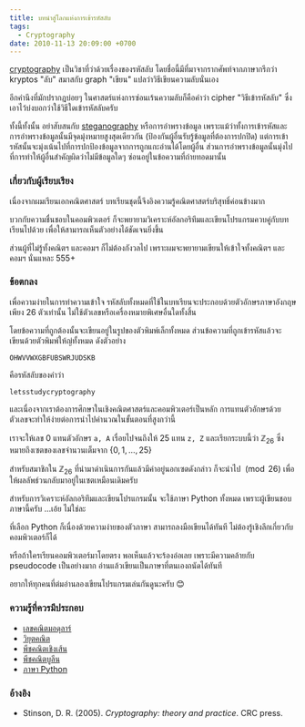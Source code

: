 ```yaml
---
title: บทนำสู่โลกแห่งการเข้ารหัสลับ
tags:
  - Cryptography
date: 2010-11-13 20:09:00 +0700
---
```


[cryptography][] เป็นวิชาที่ว่าด้วยเรื่องของรหัสลับ โดยชื่อนี้มีที่มาจากรากศัพท์จากภาษากรีกว่า kryptos "ลับ" สมาสกับ graph "เขียน" แปลว่าวิธีเขียนความลับนั่นเอง

อีกคำนึงที่มักปรากฎบ่อยๆ ในศาสตร์แห่งการซ่อนเร้นความลับก็คือคำว่า cipher "วิธีเข้ารหัสลับ" ซึ่งเอาไว้บ่งบอกว่าใช้วิธีใดเข้ารหัสลับครับ

ทั้งนี้ทั้งนั้น อย่าสับสนกับ [steganography][] หรือการอำพรางข้อมูล เพราะแม้ว่าทั้งการเข้ารหัสและการอำพรางข้อมูลนั้นมีจุดมุ่งหมายสูงสุดเดียวกัน (ป้องกันผู้อื่นรับรู้ข้อมูลที่ต้องการปกปิด) แต่การเข้ารหัสนั้นจะมุ่งเน้นไปที่การปกป้องข้อมูลจากการถูกแกะอ่านได้โดยผู้อื่น ส่วนการอำพรางข้อมูลนั้นมุ่งไปที่การทำให้ผู้อื่นสำคัญผิดว่าไม่มีข้อมูลใดๆ ซ่อนอยู่ในข้อความที่ถ่ายทอดมานั้น


### เกี่ยวกับผู้เรียบเรียง

เนื่องจากผมเรียนเอกคณิตศาสตร์ บทเรียนชุดนี้จึงอิงความรู้คณิตศาสตร์บริสุทธิ์ค่อนข้างมาก

บวกกับความชื่นชอบในคอมพิวเตอร์ ก็จะพยายามวิเคราะห์อัลกอริทึมและเขียนโปรแกรมควบคู่กับบทเรียนไปด้วย เพื่อให้สามารถเห็นตัวอย่างได้ชัดเจนยิ่งขึ้น

ส่วนผู้ที่ไม่รู้ทั้งคณิตฯ และคอมฯ ก็ไม่ต้องกังวลไป เพราะผมจะพยายามเขียนให้เข้าใจทั้งคณิตฯ และคอมฯ นั่นแหละ 555+


### ข้อตกลง

เพื่อความง่ายในการทำความเข้าใจ รหัสลับทั้งหมดที่ใช้ในบทเรียนจะประกอบด้วยตัวอักษรภาษาอังกฤษเพียง 26 ตัวเท่านั้น ไม่ใช้ตัวเลขหรือเครื่องหมายพิเศษอื่นใดทั้งสิ้น

โดยข้อความที่ถูกต้องนั้นจะเขียนอยู่ในรูปของตัวพิมพ์เล็กทั้งหมด ส่วนข้อความที่ถูกเข้ารหัสแล้วจะเขียนด้วยตัวพิมพ์ให้ญ่ทั้งหมด ดังตัวอย่าง

```
OHWVVWXGBFUBSWRJUDSKB
```

คือรหัสลับของคำว่า

```
letsstudycryptography
```

และเนื่องจากเราต้องการศึกษาในเชิงคณิตศาสตร์และคอมพิวเตอร์เป็นหลัก การแทนตัวอักษรด้วยตัวเลขจะทำให้ง่ายต่อการนำไปคำนวณในขั้นตอนที่สูงกว่านี้

เราจะให้เลข $0$ แทนตัวอักษร `a, A` เรื่อยไปจนถึงให้ $25$ แทน `z, Z` และเรียกระบบนี้ว่า $\mathbb{Z}_{26}$ ซึ่งหมายถึงเซตของเลขจำนวนเต็มจาก $\lbrace 0, 1, \dots, 25 \rbrace$

สำหรับสมาชิกใน $\mathbb{Z}_{26}$ ที่นำมาดำเนินการกันแล้วมีค่าอยู่นอกเซตดังกล่าว ก็จะนำไป $\pmod{26}$ เพื่อให้ผลลัพธ์วนกลับมาอยู่ในเซตเหมือนเดิมครับ

สำหรับการวิเคราะห์อัลกอริทึมและเขียนโปรแกรมนั้น จะใช้ภาษา Python ทั้งหมด เพราะผู้เขียนชอบภาษานี้ครับ ...เอ้ย ไม่ใช่ละ

ที่เลือก Python ก็เนื่องด้วยความง่ายของตัวภาษา สามารถลงมือเขียนได้ทันที ไม่ต้องรู้เชิงลึกเกี่ยวกับคอมพิวเตอร์ก็ได้

หรือถ้าใครเรียนคอมพิวเตอร์มาโดยตรง พอเห็นแล้วจะร้องอ๋อเลย เพราะมีความคล้ายกับ pseudocode เป็นอย่างมาก อ่านแล้วเขียนเป็นภาษาที่ตนเองถนัดได้ทันที

อยากให้ทุกคนที่ต่มอ่านลองเขียนโปรแกรมเล่นกันดูนะครับ 😊


### ความรู้ที่ควรมีประกอบ

- [เลขคณิตมอดุลาร์][modular arithmetic]
- [วิยุตคณิต][discrete mathematics]
- [พีชคณิตเชิงเส้น][linear algebra]
- [พีชคณิตบูลีน][boolean algebra]
- [ภาษา Python][python lang]


### อ้างอิง

- Stinson, D. R. (2005). *Cryptography: theory and practice*. CRC press.


[cryptography]: //en.wikipedia.org/wiki/Cryptography
[steganography]: //en.wikipedia.org/wiki/Steganography

[modular arithmetic]: //en.wikipedia.org/wiki/Modular_arithmetic
[discrete mathematics]: //en.wikipedia.org/wiki/Discrete_mathematics
[linear algebra]: //en.wikipedia.org/wiki/Linear_algebra
[boolean algebra]: //en.wikipedia.org/wiki/Boolean_algebra_(logic)

[python lang]: //en.wikipedia.org/wiki/Python_(programming_language)

